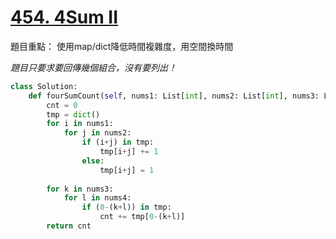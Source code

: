 # [454. 4Sum II](https://leetcode.com/problems/4sum-ii/)

題目重點：
使用map/dict降低時間複雜度，用空間換時間

*題目只要求要回傳幾個組合，沒有要列出！*

```python
class Solution:
    def fourSumCount(self, nums1: List[int], nums2: List[int], nums3: List[int], nums4: List[int]) -> int:
        cnt = 0
        tmp = dict()
        for i in nums1:
            for j in nums2:
                if (i+j) in tmp:
                    tmp[i+j] += 1
                else:
                    tmp[i+j] = 1
        
        for k in nums3:
            for l in nums4:
                if (0-(k+l)) in tmp:
                    cnt += tmp[0-(k+l)]
        return cnt

```